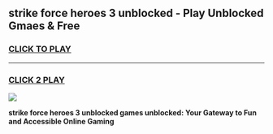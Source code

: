 
## strike force heroes 3 unblocked - Play Unblocked Gmaes & Free
<h3>
<a href="https://news.freeplayer.one?title=strike_force_heroes_3_unblocked&ref=16F">CLICK TO PLAY</a></h3>
<hr>

<h3>
<a href="https://news.freeplayer.one?title=strike_force_heroes_3_unblocked&ref=16F">CLICK 2 PLAY</a>
  
</h3>

<a href="https://news.freeplayer.one?title=strike_force_heroes_3_unblocked&ref=16F/"><img src="https://clearcache.store/games.png"></a>


**strike force heroes 3 unblocked games unblocked: Your Gateway to Fun and Accessible Online Gaming**
